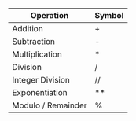 | Operation          | Symbol |
|--------------------|--------|
| Addition           | +      |
| Subtraction        | -      |
| Multiplication     | *      |
| Division           | /      |
| Integer Division   | //     |
| Exponentiation     | **     |
| Modulo / Remainder | %      |